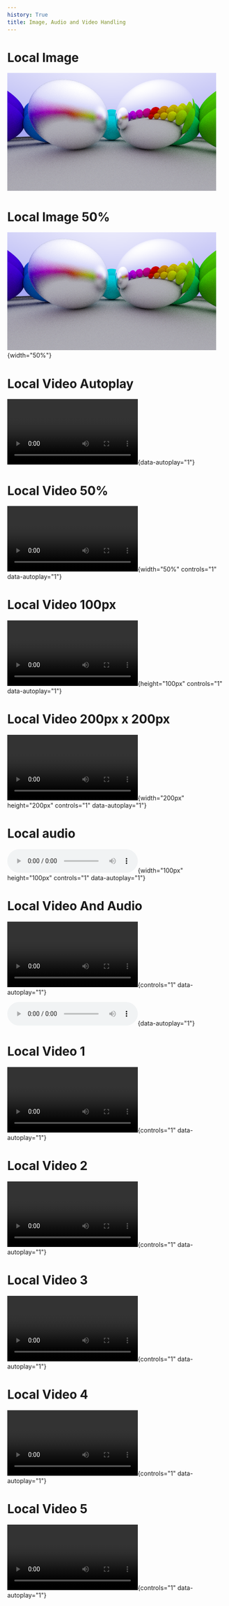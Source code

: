 ```yaml
---
history: True
title: Image, Audio and Video Handling
---
```


# Local Image


![Caption](include/06-metal.png)


# Local Image 50%

![](include/06-metal.png){width="50%"}

# Local Video Autoplay

![Caption](movie.mp4){data-autoplay="1"}

# Local Video 50%

![](movie.mp4){width="50%" controls="1" data-autoplay="1"}

# Local Video 100px

![](movie.mp4){height="100px" controls="1" data-autoplay="1"}

# Local Video 200px x 200px

![](movie.mp4){width="200px" height="200px" controls="1" data-autoplay="1"}

# Local audio

![](audio.mp3){width="100px" height="100px" controls="1" data-autoplay="1"}

# Local Video And Audio

![](movie.mp4){controls="1" data-autoplay="1"}

![](audio.mp3){data-autoplay="1"}

# Local Video 1

![](movie.mp4){controls="1" data-autoplay="1"}

# Local Video 2

![](movie.mp4){controls="1" data-autoplay="1"}

# Local Video 3

![](movie.mp4){controls="1" data-autoplay="1"}

# Local Video 4

![](movie.mp4){controls="1" data-autoplay="1"}

# Local Video 5

![](movie.mp4){controls="1" data-autoplay="1"}

